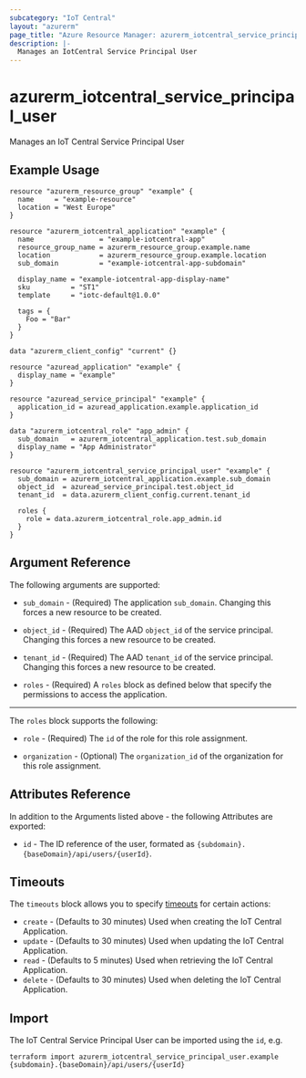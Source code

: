 ```yaml
---
subcategory: "IoT Central"
layout: "azurerm"
page_title: "Azure Resource Manager: azurerm_iotcentral_service_principal_user"
description: |-
  Manages an IotCentral Service Principal User
---
```


# azurerm_iotcentral_service_principal_user

Manages an IoT Central Service Principal User

## Example Usage

```hcl
resource "azurerm_resource_group" "example" {
  name     = "example-resource"
  location = "West Europe"
}

resource "azurerm_iotcentral_application" "example" {
  name                = "example-iotcentral-app"
  resource_group_name = azurerm_resource_group.example.name
  location            = azurerm_resource_group.example.location
  sub_domain          = "example-iotcentral-app-subdomain"

  display_name = "example-iotcentral-app-display-name"
  sku          = "ST1"
  template     = "iotc-default@1.0.0"

  tags = {
    Foo = "Bar"
  }
}

data "azurerm_client_config" "current" {}

resource "azuread_application" "example" {
  display_name = "example"
}

resource "azuread_service_principal" "example" {
  application_id = azuread_application.example.application_id
}

data "azurerm_iotcentral_role" "app_admin" {
  sub_domain   = azurerm_iotcentral_application.test.sub_domain
  display_name = "App Administrator"
}

resource "azurerm_iotcentral_service_principal_user" "example" {
  sub_domain = azurerm_iotcentral_application.example.sub_domain
  object_id  = azuread_service_principal.test.object_id
  tenant_id  = data.azurerm_client_config.current.tenant_id

  roles {
    role = data.azurerm_iotcentral_role.app_admin.id
  }
}
```

## Argument Reference

The following arguments are supported:

* `sub_domain` - (Required) The application `sub_domain`. Changing this forces a new resource to be created.

* `object_id` - (Required) The AAD `object_id` of the service principal. Changing this forces a new resource to be created.

* `tenant_id` - (Required) The AAD `tenant_id` of the service principal. Changing this forces a new resource to be created.

* `roles` - (Required) A `roles` block as defined below that specify the permissions to access the application.

---

The `roles` block supports the following:

* `role` - (Required) The `id` of the role for this role assignment.

* `organization` - (Optional) The `organization_id` of the organization for this role assignment.

## Attributes Reference

In addition to the Arguments listed above - the following Attributes are exported:

* `id` - The ID reference of the user, formated as `{subdomain}.{baseDomain}/api/users/{userId}`.

## Timeouts

The `timeouts` block allows you to specify [timeouts](https://www.terraform.io/language/resources/syntax#operation-timeouts) for certain actions:

* `create` - (Defaults to 30 minutes) Used when creating the IoT Central Application.
* `update` - (Defaults to 30 minutes) Used when updating the IoT Central Application.
* `read` - (Defaults to 5 minutes) Used when retrieving the IoT Central Application.
* `delete` - (Defaults to 30 minutes) Used when deleting the IoT Central Application.

## Import

The IoT Central Service Principal User can be imported using the `id`, e.g.

```shell
terraform import azurerm_iotcentral_service_principal_user.example {subdomain}.{baseDomain}/api/users/{userId}
```
